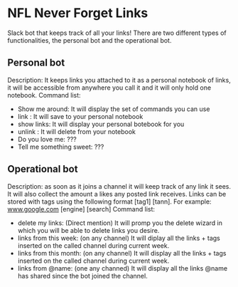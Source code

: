 # NFL Never Forget Links
Slack bot that keeps track of all your links!
There are two different types of functionalities, the personal bot and the operational bot.

## Personal bot
Description: It keeps links you attached to it as a personal notebook of links, it will be accessible from anywhere you call it and it will only hold one notebook.
Command list:
- Show me around: It will display the set of commands you can use
- link <link>: It will save <link> to your personal notebook
- show links: It will display your personal botebook for you
- unlink <link>: It will delete <link> from your notebook
- Do you love me: ???
- Tell me something sweet: ???

## Operational bot
Description: as soon as it joins a channel it will keep track of any link it sees. It will also collect the amount a likes any posted link receives. Links can be stored with tags using the following format <link> [tag1] [tann]. For example: www.google.com [engine] [search]
Command list:
- delete my links: (Direct mention) It will promp you the delete wizard in which you will be able to delete links you desire.
- links from this week: (on any channel) It will diplay all the links + tags inserted on the called channel during current week.
- links from this month: (on any channel) It will display all the links + tags inserted on the called channel during current week.
- links from @name: (one any channed) It will display all the links @name has shared since the bot joined the channel.
